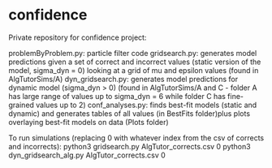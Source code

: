 # confidence

Private repository for confidence project:

problemByProblem.py: particle filter code
gridsearch.py: generates model predictions given a set of correct and incorrect values (static version of the model, sigma_dyn = 0) looking at a grid of mu and epsilon values (found in AlgTutorSims/A)
dyn_gridsearch.py: generates model predictions for dynamic model (sigma_dyn > 0) (found in AlgTutorSims/A and C - folder A has large range of values up to sigma_dyn = 6 while folder C has fine-grained values up to 2)
conf_analyses.py: finds best-fit models (static and dynamic) and generates tables of all values (in BestFits folder)plus plots overlaying best-fit models on data (Plots folder)

To run simulations (replacing 0 with whatever index from the csv of corrects and incorrects):
    python3 gridsearch.py AlgTutor_corrects.csv 0
    python3 dyn_gridsearch_alg.py AlgTutor_corrects.csv 0
